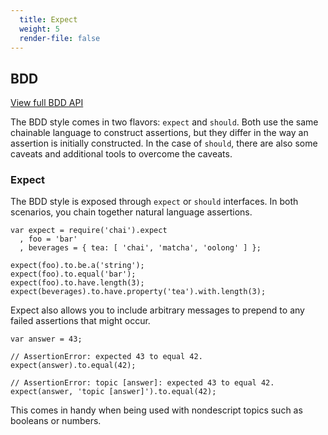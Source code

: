 ```yaml
---
  title: Expect
  weight: 5
  render-file: false
---
```


## BDD

<a href="/api/bdd" class="clean-button">View full BDD API</a>

The BDD style comes in two flavors: `expect` and `should`. Both use the same
chainable language to construct assertions, but they differ in the way an
assertion is initially constructed. In the case of `should`, there are also
some caveats and additional tools to overcome the caveats. 

### Expect

The BDD style is exposed through `expect` or `should` interfaces. In both
scenarios, you chain together natural language assertions.

    var expect = require('chai').expect
      , foo = 'bar'
      , beverages = { tea: [ 'chai', 'matcha', 'oolong' ] };

    expect(foo).to.be.a('string');
    expect(foo).to.equal('bar');
    expect(foo).to.have.length(3);
    expect(beverages).to.have.property('tea').with.length(3);

Expect also allows you to include arbitrary messages to prepend to any failed
assertions that might occur. 

    var answer = 43;

    // AssertionError: expected 43 to equal 42.
    expect(answer).to.equal(42); 

    // AssertionError: topic [answer]: expected 43 to equal 42.
    expect(answer, 'topic [answer]').to.equal(42);

This comes in handy when being used with nondescript topics such as 
booleans or numbers.
